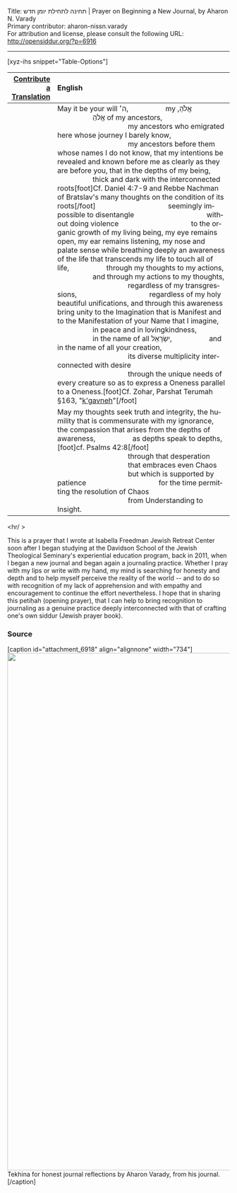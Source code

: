 <html>
<head></head>
<body>
Title: תחינה לתחילת יומן חדש | Prayer on Beginning a New Journal, by Aharon N. Varady<br />
Primary contributor: aharon-nissn.varady<br />
For attribution and license, please consult the following URL: <a href="http://opensiddur.org/?p=6916">http://opensiddur.org/?p=6916</a>
<p />
<hr />

[xyz-ihs snippet="Table-Options"]<table style="margin-left: auto; margin-right: auto;" class="draggable">
<thead><tr><th id="x" style="text-align: right;"><a href="/contribute/upload/">Contribute a Translation</a></th><th style="text-align: left;">English</th></tr></thead>
<tbody>
<tr><td style="vertical-align:top;">
<div class="liturgy" lang="he" style="text-align: right;">

</span></div></td>

<td style="vertical-align:top;"><div class="english" lang="en">
May it be your will <span class="hebrew" lang="he">ה׳</span>, 
<span style="padding-left: 5em;">my <span class="hebrew" lang="he">אֱלֹהַ</span>,
<span style="padding-left: 5em;"><span class="hebrew" lang="he">אֱלֹהַ</span> of my ancestors,</span>
<span style="padding-left: 10em;">my ancestors who emigrated here whose journey I barely know,</span>
<span style="padding-left: 10em;">my ancestors before them whose names I do not know,</span>
that my intentions be revealed and known before me as clearly as they are before you,
that in the depths of my being,
<span style="padding-left: 5em;">thick and dark with the interconnected roots</span>[foot]Cf. Daniel 4:7-9 and Rebbe Nachman of Bratslav's many thoughts on the condition of its roots[/foot]
<span style="padding-left: 10em;">seemingly impossible to disentangle 
<span style="padding-left: 10em;">without doing violence 
<span style="padding-left: 10em;">to the organic growth of my living being,</span>
my eye remains open,
my ear remains listening,
my nose and palate sense while breathing deeply an awareness of the life that transcends my life to touch all of life,
<span style="padding-left: 5em;">through my thoughts to my actions,</span>
<span style="padding-left: 5em;">and through my actions to my thoughts,</span>
<span style="padding-left: 10em;">regardless of my transgressions,</span>
<span style="padding-left: 10em;">regardless of my holy beautiful unifications,</span>
and through this awareness bring unity to the Imagination that is Manifest 
and to the Manifestation of your Name that I imagine,
<span style="padding-left: 5em;">in peace and in lovingkindness,</span>
<span style="padding-left: 5em;">in the name of all <span class="hebrew" lang="he">יִשְׂרָאֵל</span>,</span>
<span style="padding-left: 5em;">and in the name of all your creation,</span>
<span style="padding-left: 10em;">its diverse multiplicity interconnected with desire
<span style="padding-left: 10em;">through the unique needs of every creature</span>
so as to express a Oneness parallel to a Oneness.[foot]Cf. Zohar, Parshat Terumah §163, "<a href="https://opensiddur.org/prayers-for/special-days/sabbath/kabbalat-shabbat/secret-of-oneness-mystery-of-shabbat/">k'gavneh</a>"[/foot]
</div></td>
</tr>


<tr><td style="vertical-align:top;">
<div class="liturgy" lang="he" style="text-align: right;">

</span></div></td>

<td style="vertical-align:top;"><div class="english" lang="en">
May my thoughts seek truth and integrity,
the humility that is commensurate with my ignorance,
the compassion that arises from the depths of awareness,
<span style="padding-left: 5em;">as depths speak to depths,</span>[foot]cf. Psalms 42:8[/foot]&nbsp;<br />
<span style="padding-left: 10em;">through that desperation
<span style="padding-left: 10em;">that embraces even Chaos</span>
<span style="padding-left: 10em;">but which is supported by patience</span>
<span style="padding-left: 10em;">for the time permitting the resolution of Chaos
<span style="padding-left: 10em;">from Understanding to Insight.</span>
</div></td>
</tr>
</tbody></table>

<hr/ >

This is a prayer that I wrote at Isabella Freedman Jewish Retreat Center soon after I began studying at the Davidson School of the Jewish Theological Seminary's experiential education program, back in 2011, when I began a new journal and began again a journaling practice. Whether I pray with my lips or write with my hand, my mind is searching for honesty and depth and to help myself perceive the reality of the world -- and to do so with recognition of my lack of apprehension and with empathy and encouragement to continue the effort nevertheless. I hope that in sharing this petiḥah (opening prayer), that I can help to bring recognition to journaling as a genuine practice deeply interconnected with that of crafting one's own siddur (Jewish prayer book).

<h3>Source</h3>

[caption id="attachment_6918" align="alignnone" width="734"]<a href="https://opensiddur.org/wp-content/uploads/2013/05/Tekhina-for-honest-journal-reflections.jpg"><img src="https://opensiddur.org/wp-content/uploads/2013/05/Tekhina-for-honest-journal-reflections.jpg" alt="" width="734" height="1170" class="size-full wp-image-6918" /></a> Tekhina for honest journal reflections by Aharon Varady, from his journal.[/caption]
</body>
</html>